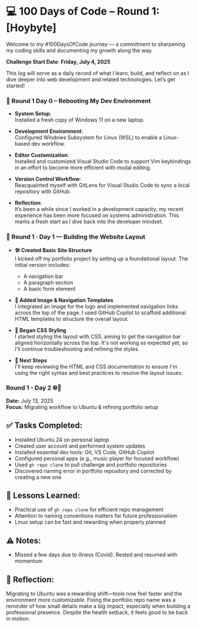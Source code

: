 # 💻 100 Days of Code – Round 1: [Hoybyte]

Welcome to my #100DaysOfCode journey — a commitment to sharpening my coding skills and documenting my growth along the way.  

**Challenge Start Date**: **Friday, July 4, 2025**

This log will serve as a daily record of what I learn, build, and reflect on as I dive deeper into web development and related technologies. Let’s get started!

### 📅 Round 1 Day 0 – Rebooting My Dev Environment

- **System Setup**:  
  Installed a fresh copy of Windows 11 on a new laptop.

- **Development Environment**:  
  Configured Windows Subsystem for Linux (WSL) to enable a Linux-based dev workflow.

- **Editor Customization**:  
  Installed and customized Visual Studio Code to support Vim keybindings in an effort to become more efficient with modal editing.

- **Version Control Workflow**:  
  Reacquainted myself with GitLens for Visual Studio Code to sync a local repository with GitHub.

- **Reflection**:  
  It’s been a while since I worked in a development capacity; my recent experience has been more focused on systems administration. This marks a fresh start as I dive back into the developer mindset.

### 📅 Round 1 · Day 1 — Building the Website Layout

- **🛠️ Created Basic Site Structure**  
  I kicked off my portfolio project by setting up a foundational layout. The initial version includes:  
  - A navigation bar  
  - A paragraph section  
  - A basic form element  

- **🧩 Added Image & Navigation Templates**  
  I integrated an image for the logo and implemented navigation links across the top of the page. I used GitHub Copilot to scaffold additional HTML templates to structure the overall layout.

- **🎨 Began CSS Styling**  
  I started styling the layout with CSS, aiming to get the navigation bar aligned horizontally across the top. It's not working as expected yet, so I'll continue troubleshooting and refining the styles.

- **📖 Next Steps**  
  I'll keep reviewing the HTML and CSS documentation to ensure I'm using the right syntax and best practices to resolve the layout issues.

### Round 1 - Day 2 🌐🧠  
**Date:** July 13, 2025  
**Focus:** Migrating workflow to Ubuntu & refining portfolio setup  

## ✅ Tasks Completed:
- Installed Ubuntu 24 on personal laptop  
- Created user account and performed system updates  
- Installed essential dev tools: Git, VS Code, GitHub Copilot  
- Configured personal apps (e.g., music player for focused workflow)  
- Used `gh repo clone` to pull challenge and portfolio repositories  
- Discovered naming error in portfolio repository and corrected by creating a new one  

## 🧠 Lessons Learned:
- Practical use of `gh repo clone` for efficient repo management  
- Attention to naming conventions matters for future professionalism  
- Linux setup can be fast and rewarding when properly planned  

## ⚠️ Notes:
- Missed a few days due to illness (Covid). Rested and resumed with momentum  

## 💬 Reflection:
Migrating to Ubuntu was a rewarding shift—tools now feel faster and the environment more customizable. Fixing the portfolio repo name was a reminder of how small details make a big impact, especially when building a professional presence. Despite the health setback, it feels good to be back in motion.

 